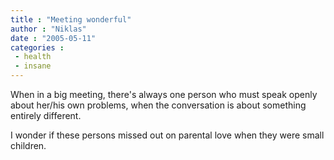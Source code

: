 ```yaml
---
title : "Meeting wonderful"
author : "Niklas"
date : "2005-05-11"
categories : 
 - health
 - insane
---
```


When in a big meeting, there's always one person who must speak openly about her/his own problems, when the conversation is about something entirely different.

I wonder if these persons missed out on parental love when they were small children.
